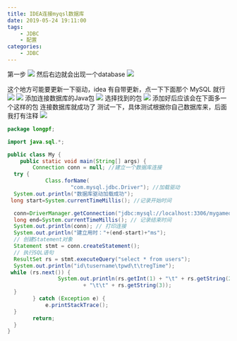 ```yaml
---
title: IDEA连接myqsl数据库
date: 2019-05-24 19:11:00
tags:
    - JDBC
    - 配置
categories:
    - JDBC
---
```

第一步
![](https://i.loli.net/2019/05/24/5ce7d4f3786a726517.png)
然后右边就会出现一个database
![](https://i.loli.net/2019/05/24/5ce7d1b46e03017489.png)

这个地方可能要更新一下驱动，idea 有自带更新，点一下下面那个 MySQL 就行
![](https://i.loli.net/2019/05/24/5ce7d28eb4d3585811.png)
![](https://i.loli.net/2019/05/24/5ce7d2b8eafc561716.png)
添加连接数据库的Java包
![](https://i.loli.net/2019/06/18/5d08870b8b73460833.png)
选择找到的包
![](https://i.loli.net/2019/06/18/5d0887761e75d15200.png)
添加好后应该会在下面多一个这样的包
连接数据库就成功了
测试一下，具体测试根据你自己数据库来，后面我打有注释
![](https://i.loli.net/2019/05/24/5ce7d39876cc433865.png)
``` java
package longpf;

import java.sql.*;

public class My {
    public static void main(String[] args) {
        Connection conn = null; //建立一个数据库连接
  try {
            Class.forName(
                    "com.mysql.jdbc.Driver"); //加载驱动
  System.out.println("数据库驱动加载成功");
 long start=System.currentTimeMillis(); //记录开始时间

  conn=DriverManager.getConnection("jdbc:mysql://localhost:3306/mygamedb","root","root"); //连接数据库，参数数据库位置，用户名 密码
  long end=System.currentTimeMillis(); // 记录结束时间
  System.out.println(conn); // 打印连接
  System.out.println("建立用时："+(end-start)+"ms");
  // 创建Statement对象
  Statement stmt = conn.createStatement();
  // 执行SQL语句
  ResultSet rs = stmt.executeQuery("select * from users");
  System.out.println("id\tusername\tpwd\t\tregTime");
 while (rs.next()) {
                System.out.println(rs.getInt(1) + "\t" + rs.getString(2)
                        + "\t\t" + rs.getString(3));
  }
        } catch (Exception e) {
            e.printStackTrace();
  }
        return;
  }
}
```